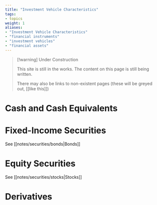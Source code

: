 ```yaml
---
title: "Investment Vehicle Characteristics"
tags:
- topics
weight: 1
aliases:
- "Investment Vehicle Characteristics"
- "financial instruments"
- "investment vehicles"
- "financial assets"
---
```


> [!warning] Under Construction
> 
> This site is still in the works. The content on this page is still being written. 
> 
> There may also be links to non-existent pages (these will be greyed out, [[like this]])

# Cash and Cash Equivalents

# Fixed-Income Securities
See [[notes/securities/bonds|Bonds]]

# Equity Securities
See [[notes/securities/stocks|Stocks]]

# Derivatives